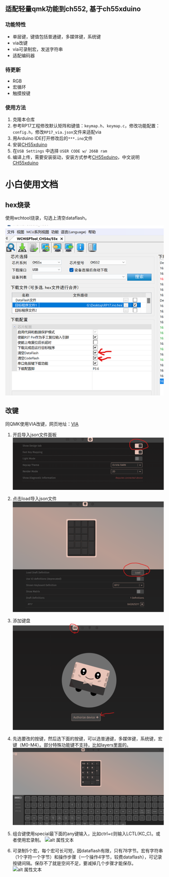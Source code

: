 ## 适配轻量qmk功能到ch552, 基于ch55xduino

### 功能特性

* 单层键，键值包括普通键，多媒体键，系统键
* via改键
* via可录制宏，发送字符串
* 适配编码器

### 待更新

* RGB
* 宏循环
* 触摸按键

### 使用方法

1. 克隆本仓库
2. 参考RP17工程修改默认矩阵和键值：`keymap.h`、`keymap.c`，修改功能配置：`config.h`，修改`RP17_via.json`文件来适配via
3. 用Arduino IDE打开修改后的`***.ino`文件
4. 安装[CH55xduino](https://github.com/DeqingSun/ch55xduino)
5. 在`USB Settings` 中选择 `USER CODE w/ 266B ram`
6. 编译上传，需要安装驱动，安装方式参考[CH55xduino](https://github.com/DeqingSun/ch55xduino)，中文说明[CH55xduino](https://github.com/lbtrobit/ch55xduino)


# 小白使用文档
## hex烧录
使用wchtool烧录，勾选上清空dataflash。

![alt 属性文本](image/烧录.png)

## 改键

同QMK使用VIA改键，网页地址：[VIA](https://usevia.app/)

1. 开启导入json文件面板
  ![alt 属性文本](image/改键1.png)

2. 点击load导入json文件
  ![alt 属性文本](image/改键2.png)

3. 添加键盘
   ![alt 属性文本](image/改键3.png)

4. 先选要改的按键，然后选下面的按键，可以选普通键，多媒体键，系统键，宏键（M0-M4）。部分特殊功能键不支持，比如layers里面的。
   ![alt 属性文本](image/改键4.png)

5. 组合键使用special最下面的any键输入，比如ctrl+c则输入LCTL(KC_C)。或者使用宏录制。
   ![alt 属性文本](image/qmkmod键.png)
   
6. 可录制5个宏，每个宏可长可短，因dataflash有限，只有78字节。宏有字符串（1个字符一个字节）和操作步骤（一个操作4字节，较费dataflash），可记录按键间隔。保存不了就是空间不足，要减掉几个步骤才能保存。
   ![alt 属性文本](image/宏.png)
   